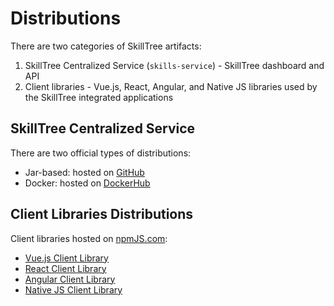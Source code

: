 # Distributions

There are two categories of SkillTree artifacts: 

1. SkillTree Centralized Service (``skills-service``) - SkillTree dashboard and API
1. Client libraries - Vue.js, React, Angular, and Native JS libraries used by the SkillTree integrated applications

## SkillTree Centralized Service

There are two official types of distributions: 

- Jar-based: hosted on [GitHub](https://github.com/NationalSecurityAgency/skills-service/releases/latest)
- Docker: hosted on [DockerHub](https://hub.docker.com/r/skilltree/skills-service)

## Client Libraries Distributions 

Client libraries hosted on [npmJS.com](https://www.npmjs.com/):
- [Vue.js Client Library](https://www.npmjs.com/package/@skilltree/skills-client-vue)
- [React Client Library](https://www.npmjs.com/package/@skilltree/skills-client-react)
- [Angular Client Library](https://www.npmjs.com/package/@skilltree/skills-client-ng)
- [Native JS Client Library](https://www.npmjs.com/package/@skilltree/skills-client-js)
